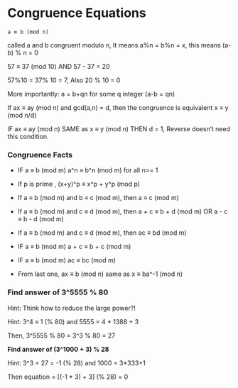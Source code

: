 # Congruence Equations

`a ≡ b (mod n)`

called a and b congruent modulo n, It means a%n = b%n = x, this means (a-b) % n = 0

57 ≡ 37 (mod 10) AND 57 - 37 = 20

57%10 = 37% 10 = 7, Also 20 % 10 = 0

More importantly: a = b+qn for some q integer (a-b = qn)

If ax ≡ ay (mod n) and gcd(a,n) = d, then the congruence is equivalent x ≡ y (mod n/d)

IF ax ≡ ay (mod n) SAME as x ≡ y (mod n) THEN d = 1, Reverse doesn’t need this condition.

### Congruence Facts

- IF a ≡ b (mod m)  a^n ≡ b^n (mod m) for all  n>= 1

- If p is prime , (x+y)^p ≡ x^p + y^p (mod p)

- If a ≡ b (mod m) and b ≡ c (mod m), then a ≡ c (mod m)

- If a ≡ b (mod m) and c ≡ d (mod m), then a + c ≡ b + d (mod m) OR a - c ≡ b - d (mod m)

- If a ≡ b (mod m) and c ≡ d (mod m), then ac ≡ bd (mod m) 

- IF a ≡ b (mod m)  a + c ≡ b + c (mod m) 

- IF a ≡ b (mod m)  ac ≡ bc (mod m) 

- From last one, ax ≡ b (mod n) same as x ≡ ba^-1 (mod n) 

### Find answer of 3^5555 % 80

Hint: Think how to reduce the large power?!

Hint: 3^4 ≡ 1 (% 80) and 5555 = 4 * 1388 + 3

Then, 3^5555 % 80 = 3^3 % 80 = 27

**Find answer of (3^1000 + 3) % 28**

Hint: 3^3 = 27 = -1 (% 28) and 1000 = 3*333+1

Then equation = [(-1 * 3) + 3] (% 28) = 0
